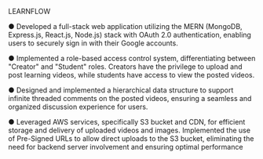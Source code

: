 
 LEARNFLOW
 
 ● Developed a full-stack web application utilizing the MERN (MongoDB, Express.js,
 React.js, Node.js) stack with OAuth 2.0 authentication, enabling users to securely sign in
 with their Google accounts.
 
 ● Implemented a role-based access control system, differentiating between "Creator" and
 "Student" roles. Creators have the privilege to upload and post learning videos, while
 students have access to view the posted videos.

 
 ● Designed and implemented a hierarchical data structure to support infinite threaded
 comments on the posted videos, ensuring a seamless and organized discussion
 experience for users.

 
 ● Leveraged AWS services, specifically S3 bucket and CDN, for efficient storage and
 delivery of uploaded videos and images. Implemented the use of Pre-Signed URLs to
 allow direct uploads to the S3 bucket, eliminating the need for backend server
 involvement and ensuring optimal performance
